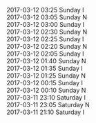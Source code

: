 2017-03-12 03:25 Sunday  I  
2017-03-12 03:05 Sunday  N  
2017-03-12 03:00 Sunday  I  
2017-03-12 02:30 Sunday  N  
2017-03-12 02:25 Sunday  I  
2017-03-12 02:20 Sunday  N  
2017-03-12 02:05 Sunday  I  
2017-03-12 01:40 Sunday  N  
2017-03-12 01:35 Sunday  I  
2017-03-12 01:25 Sunday  N  
2017-03-12 00:15 Sunday  I  
2017-03-12 00:10 Sunday  N  
2017-03-11 23:10 Saturday  I  
2017-03-11 23:05 Saturday  N  
2017-03-11 21:10 Saturday  I  
